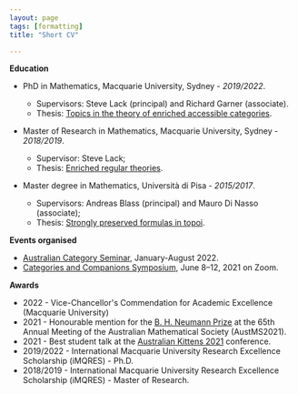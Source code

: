 ```yaml
---
layout: page
tags: [formatting]
title: "Short CV"

---
```



**Education**
* PhD in Mathematics, Macquarie University, Sydney - *2019/2022*.
    * Supervisors: Steve Lack (principal) and Richard Garner (associate).
    * Thesis: [Topics in the theory of enriched accessible categories](https://doi.org/10.25949/21638081.v1).

* Master of Research in Mathematics, Macquarie University, Sydney - *2018/2019*.
    * Supervisor: Steve Lack;
    * Thesis: [Enriched regular theories](https://doi.org/10.25949/19443470.v1).

* Master degree in Mathematics, Università di Pisa - *2015/2017*.
    * Supervisors: Andreas Blass (principal) and Mauro Di Nasso (associate);
    * Thesis: [Strongly preserved formulas in topoi](https://etd.adm.unipi.it/t/etd-11222017-094128/).

**Events organised**
* [Australian Category Seminar](http://web.science.mq.edu.au/groups/coact/seminar/about-auscat.html), January-August 2022.
* [Categories and Companions Symposium](http://web.science.mq.edu.au/groups/coact/seminar/CaCS2021/), June 8–12, 2021 on Zoom. 

**Awards**

* 2022 - Vice-Chancellor's Commendation for Academic Excellence (Macquarie University)
* 2021 - Honourable mention for the [B. H. Neumann Prize](https://austms.org.au/awards-grants/awards/the-bernhard-neumann-prize/) at the 65th Annual Meeting of the Australian Mathematical Society (AustMS2021).
* 2021 - Best student talk at the [Australian Kittens 2021](https://www.marcyrobertson.com/australian-kittens--an-ecr-conference.html) conference.
* 2019/2022 - International Macquarie University Research Excellence Scholarship (iMQRES) - Ph.D.
* 2018/2019 - International Macquarie University Research Excellence Scholarship (iMQRES) - Master of Research.
